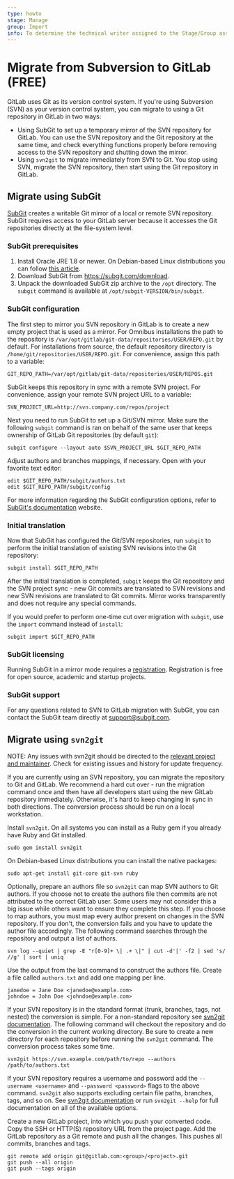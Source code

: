 ```yaml
---
type: howto
stage: Manage
group: Import
info: To determine the technical writer assigned to the Stage/Group associated with this page, see https://about.gitlab.com/handbook/engineering/ux/technical-writing/#assignments
---
```


# Migrate from Subversion to GitLab **(FREE)**

GitLab uses Git as its version control system. If you're using Subversion (SVN) as your version control system,
you can migrate to using a Git repository in GitLab in two ways:

- Using SubGit to set up a temporary mirror of the SVN repository for GitLab. You can use the SVN repository and the Git
  repository at the same time, and check everything functions properly before removing access to the SVN repository and
  shutting down the mirror.
- Using `svn2git` to migrate immediately from SVN to Git. You stop using SVN, migrate the SVN repository, then
  start using the Git repository in GitLab.

## Migrate using SubGit

[SubGit](https://subgit.com) creates a writable Git mirror of a local or remote SVN repository. SubGit requires access
to your GitLab server because it accesses the Git repositories directly at the file-system level.

### SubGit prerequisites

1. Install Oracle JRE 1.8 or newer. On Debian-based Linux distributions you can
   follow [this article](http://www.webupd8.org/2012/09/install-oracle-java-8-in-ubuntu-via-ppa.html).
1. Download SubGit from <https://subgit.com/download>.
1. Unpack the downloaded SubGit zip archive to the `/opt` directory. The `subgit`
   command is available at `/opt/subgit-VERSION/bin/subgit`.

### SubGit configuration

The first step to mirror you SVN repository in GitLab is to create a new empty
project that is used as a mirror. For Omnibus installations the path to
the repository is
`/var/opt/gitlab/git-data/repositories/USER/REPO.git` by default. For
installations from source, the default repository directory is
`/home/git/repositories/USER/REPO.git`. For convenience, assign this path to a
variable:

```shell
GIT_REPO_PATH=/var/opt/gitlab/git-data/repositories/USER/REPOS.git
```

SubGit keeps this repository in sync with a remote SVN project. For
convenience, assign your remote SVN project URL to a variable:

```shell
SVN_PROJECT_URL=http://svn.company.com/repos/project
```

Next you need to run SubGit to set up a Git/SVN mirror. Make sure the following
`subgit` command is ran on behalf of the same user that keeps ownership of
GitLab Git repositories (by default `git`):

```shell
subgit configure --layout auto $SVN_PROJECT_URL $GIT_REPO_PATH
```

Adjust authors and branches mappings, if necessary. Open with your favorite
text editor:

```shell
edit $GIT_REPO_PATH/subgit/authors.txt
edit $GIT_REPO_PATH/subgit/config
```

For more information regarding the SubGit configuration options, refer to
[SubGit's documentation](https://subgit.com/documentation/) website.

### Initial translation

Now that SubGit has configured the Git/SVN repositories, run `subgit` to perform the
initial translation of existing SVN revisions into the Git repository:

```shell
subgit install $GIT_REPO_PATH
```

After the initial translation is completed, `subgit` keeps the Git repository and the SVN
project sync - new Git commits are translated to
SVN revisions and new SVN revisions are translated to Git commits. Mirror
works transparently and does not require any special commands.

If you would prefer to perform one-time cut over migration with `subgit`, use
the `import` command instead of `install`:

```shell
subgit import $GIT_REPO_PATH
```

### SubGit licensing

Running SubGit in a mirror mode requires a
[registration](https://subgit.com/pricing). Registration is free for open
source, academic and startup projects.

### SubGit support

For any questions related to SVN to GitLab migration with SubGit, you can
contact the SubGit team directly at [support@subgit.com](mailto:support@subgit.com).

## Migrate using `svn2git`

NOTE:
Any issues with svn2git should be directed to the [relevant project and maintainer](https://github.com/nirvdrum/svn2git).
Check for existing issues and history for update frequency.

If you are currently using an SVN repository, you can migrate the repository
to Git and GitLab. We recommend a hard cut over - run the migration command once
and then have all developers start using the new GitLab repository immediately.
Otherwise, it's hard to keep changing in sync in both directions. The conversion
process should be run on a local workstation.

Install `svn2git`. On all systems you can install as a Ruby gem if you already
have Ruby and Git installed.

```shell
sudo gem install svn2git
```

On Debian-based Linux distributions you can install the native packages:

```shell
sudo apt-get install git-core git-svn ruby
```

Optionally, prepare an authors file so `svn2git` can map SVN authors to Git authors.
If you choose not to create the authors file then commits are not attributed
to the correct GitLab user. Some users may not consider this a big issue while
others want to ensure they complete this step. If you choose to map authors,
you must map every author present on changes in the SVN
repository. If you don't, the conversion fails and you have to update
the author file accordingly. The following command searches through the
repository and output a list of authors.

```shell
svn log --quiet | grep -E "r[0-9]+ \| .+ \|" | cut -d'|' -f2 | sed 's/ //g' | sort | uniq
```

Use the output from the last command to construct the authors file.
Create a file called `authors.txt` and add one mapping per line.

```plaintext
janedoe = Jane Doe <janedoe@example.com>
johndoe = John Doe <johndoe@example.com>
```

If your SVN repository is in the standard format (trunk, branches, tags,
not nested) the conversion is simple. For a non-standard repository see
[svn2git documentation](https://github.com/nirvdrum/svn2git). The following
command will checkout the repository and do the conversion in the current
working directory. Be sure to create a new directory for each repository before
running the `svn2git` command. The conversion process takes some time.

```shell
svn2git https://svn.example.com/path/to/repo --authors /path/to/authors.txt
```

If your SVN repository requires a username and password add the
`--username <username>` and `--password <password>` flags to the above command.
`svn2git` also supports excluding certain file paths, branches, tags, and so on. See
[svn2git documentation](https://github.com/nirvdrum/svn2git) or run
`svn2git --help` for full documentation on all of the available options.

Create a new GitLab project, into which you push your converted code.
Copy the SSH or HTTP(S) repository URL from the project page. Add the GitLab
repository as a Git remote and push all the changes. This pushes all commits,
branches and tags.

```shell
git remote add origin git@gitlab.com:<group>/<project>.git
git push --all origin
git push --tags origin
```
